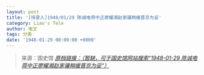 ```yaml
---
layout: post
title: '[待录入]1948/01/29 陈诚电蒋中正廖耀湘赵家骧稍缓晋京为妥'
category: Liao's Tele
author: 电文
tags: 分类
date: '1948-01-29 00:00:00 +0000'
---
```



> 来源：国史馆 [*原档链接：（暂缺，可于国史馆网站搜索“1948-01-29 陈诚电蒋中正廖耀湘赵家骧稍缓晋京为妥“）*]()
